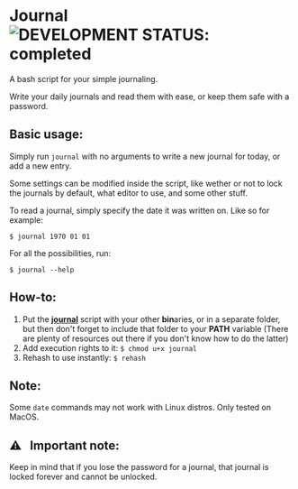 # Journal &nbsp; ![DEVELOPMENT STATUS: completed](https://badgen.net/badge/DEVELOPMENT%20STATUS/completed/green)
A bash script for your simple journaling.

Write your daily journals and read them with ease, or keep them safe with a password.

## Basic usage:
Simply run `journal` with no arguments to write a new journal for today, or add a new entry.

Some settings can be modified inside the script, like wether or not to lock the journals by default, what editor to use, and some other stuff.

To read a journal, simply specify the date it was written on. Like so for example:
```console
$ journal 1970 01 01
```

For all the possibilities, run:
```console
$ journal --help
```

## How-to:
1. Put the [**journal**](journal) script with your other **bin**aries, or in a separate folder, but then don't forget to include that folder to your **PATH** variable (There are plenty of resources out there if you don't know how to do the latter)
2. Add execution rights to it: ```$ chmod u+x journal```
3. Rehash to use instantly: ```$ rehash```

## Note:
Some `date` commands may not work with Linux distros. Only tested on MacOS.

## ⚠️ &nbsp; Important note:
Keep in mind that if you lose the password for a journal, that journal is locked forever and cannot be unlocked.

